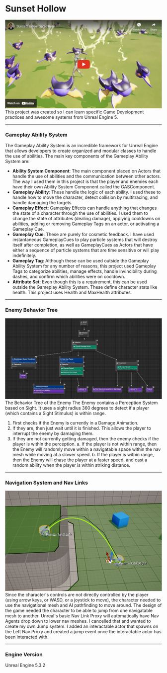 # Sunset Hollow
[![Watch the video](/ReadMeFiles/YoutubeThumbnail.png)](https://youtu.be/QR0dFpkctYU)
This project was created so I can learn specific Game Development practices and awesome systems from Unreal Engine 5.

-----

### Gameplay Ability System
The Gameplay Ability System is an incredible framework for Unreal Engine that allows developers to create organized and modular classes to handle the use of abilities. The main key components of the Gameplay Ability System are:
- __Ability System Component__: The main component placed on Actors that handle the use of abilities and the communication between other actors. The way I used them in this project is that the player and enemies each have their own Ability System Component called the GASComponent.
- __Gameplay Ability__: These handle the logic of each ability. I used these to handle how to move the character, detect collision by multitracing, and handle damaging the targets.
- __Gameplay Effect__: Gameplay Effects can handle anything that changes the state of a character through the use of abilities. I used them to change the state of attributes (dealing damage), applying cooldowns on abilities, adding or removing Gameplay Tags on an actor, or activating a Gameplay Cue.
- __Gameplay Cue__: These are purely for cosmetic feedback. I have used instantaneous GameplayCues to play particle systems that will destroy itself after completion, as well as GameplayCues as Actors that have either a sequence of particle systems that are time sensitive or will play indefinitely.
- __Gameplay Tag__: Although these can be used outside the Gameplay Ability System for any number of reasons, this project used Gameplay Tags to categorize abilities, manage effects, handle invincibility during dashes, and confirm which abilities were on cooldown.
- __Attribute Set__: Even though this is a requirement, this can be used outside the Gameplay Ability System. These define character stats like health. This project uses Health and MaxHealth attributes.

-----

### Enemy Behavior Tree
![Enemy Behavior Tree](/ReadMeFiles/EnemyBT.png)
The Behavior Tree of the Enemy
The Enemy contains a Perception System based on Sight. It uses a sight radius 360 degrees to detect if a player (which contains a Sight Stimulus) is within range.

1. First checks if the Enemy is currently in a Damage Animation.
2. If they are, then just wait until it is finished. This allows the player to interrupt the enemy by damaging them.
3. If they are not currently getting damaged, then the enemy checks if the player is within the perception.
a. If the player is not within range, then the Enemy will randomly move within a navigatable space within the nav mesh while moving at a slower speed.
b. If the player is within range, then the Enemy will chase the player at a faster speed, and cast a random ability when the player is within striking distance.

-----

### Navigation System and Nav Links
![Smart Jump Links](/ReadMeFiles/SmartJump.png)
Since the character's controls are not directly controlled by the player (using arrow keys, or WASD, or a joystick to move), the character needed to use the navigational mesh and AI pathfinding to move around. The design of the game needed the character to be able to jump from one navigatable mesh to another. Unreal's basic Nav Link Proxy will automatically have Nav Agents drop down to lower nav meshes. I cancelled that and wanted to create my own Jump system. I added an interactable actor that spawns on the Left Nav Proxy and created a jump event once the interactable actor has been interacted with.

-----

### Engine Version
Unreal Engine 5.3.2
